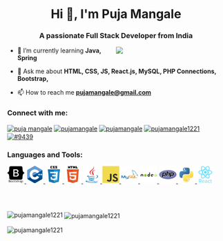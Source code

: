 
<h1 align="center">Hi 👋, I'm Puja Mangale</h1>
<h3 align="center">A passionate Full Stack Developer from India</h3>
<img align="right" width="50%" src="https://cdn.dribbble.com/users/2646423/screenshots/5507196/computer.gif">


- 🌱 I’m currently learning **Java, Spring**

- 💬 Ask me about **HTML, CSS, JS, React.js, MySQL, PHP Connections, Bootstrap,**

- 📫 How to reach me **pujamangale@gmail.com**

<h3 align="left">Connect with me:</h3>
<p align="left">
<a href="https://linkedin.com/in/puja mangale" target="blank"><img align="center" src="https://raw.githubusercontent.com/rahuldkjain/github-profile-readme-generator/master/src/images/icons/Social/linked-in-alt.svg" alt="puja mangale" height="30" width="40" /></a>
<a href="https://www.codechef.com/users/pujamangale" target="blank"><img align="center" src="https://cdn.jsdelivr.net/npm/simple-icons@3.1.0/icons/codechef.svg" alt="pujamangale" height="30" width="40" /></a>
<a href="https://www.hackerrank.com/pujamangale" target="blank"><img align="center" src="https://raw.githubusercontent.com/rahuldkjain/github-profile-readme-generator/master/src/images/icons/Social/hackerrank.svg" alt="pujamangale" height="30" width="40" /></a>
<a href="https://www.leetcode.com/pujamangale1221" target="blank"><img align="center" src="https://raw.githubusercontent.com/rahuldkjain/github-profile-readme-generator/master/src/images/icons/Social/leet-code.svg" alt="pujamangale1221" height="30" width="40" /></a>
<a href="https://discord.gg/#9439" target="blank"><img align="center" src="https://raw.githubusercontent.com/rahuldkjain/github-profile-readme-generator/master/src/images/icons/Social/discord.svg" alt="#9439" height="30" width="40" /></a>
</p>

<h3 align="left">Languages and Tools:</h3>
<p align="left"> <a href="https://getbootstrap.com" target="_blank" rel="noreferrer"> <img src="https://raw.githubusercontent.com/devicons/devicon/master/icons/bootstrap/bootstrap-plain-wordmark.svg" alt="bootstrap" width="40" height="40"/> </a> <a href="https://www.w3schools.com/cpp/" target="_blank" rel="noreferrer"> <img src="https://raw.githubusercontent.com/devicons/devicon/master/icons/cplusplus/cplusplus-original.svg" alt="cplusplus" width="40" height="40"/> </a> <a href="https://www.w3schools.com/css/" target="_blank" rel="noreferrer"> <img src="https://raw.githubusercontent.com/devicons/devicon/master/icons/css3/css3-original-wordmark.svg" alt="css3" width="40" height="40"/> </a> <a href="https://www.w3.org/html/" target="_blank" rel="noreferrer"> <img src="https://raw.githubusercontent.com/devicons/devicon/master/icons/html5/html5-original-wordmark.svg" alt="html5" width="40" height="40"/> </a> <a href="https://www.java.com" target="_blank" rel="noreferrer"> <img src="https://raw.githubusercontent.com/devicons/devicon/master/icons/java/java-original.svg" alt="java" width="40" height="40"/> </a> <a href="https://developer.mozilla.org/en-US/docs/Web/JavaScript" target="_blank" rel="noreferrer"> <img src="https://raw.githubusercontent.com/devicons/devicon/master/icons/javascript/javascript-original.svg" alt="javascript" width="40" height="40"/> </a> <a href="https://www.mysql.com/" target="_blank" rel="noreferrer"> <img src="https://raw.githubusercontent.com/devicons/devicon/master/icons/mysql/mysql-original-wordmark.svg" alt="mysql" width="40" height="40"/> </a> <a href="https://nodejs.org" target="_blank" rel="noreferrer"> <img src="https://raw.githubusercontent.com/devicons/devicon/master/icons/nodejs/nodejs-original-wordmark.svg" alt="nodejs" width="40" height="40"/> </a> <a href="https://www.php.net" target="_blank" rel="noreferrer"> <img src="https://raw.githubusercontent.com/devicons/devicon/master/icons/php/php-original.svg" alt="php" width="40" height="40"/> </a> <a href="https://www.python.org" target="_blank" rel="noreferrer"> <img src="https://raw.githubusercontent.com/devicons/devicon/master/icons/python/python-original.svg" alt="python" width="40" height="40"/> </a> <a href="https://reactjs.org/" target="_blank" rel="noreferrer"> <img src="https://raw.githubusercontent.com/devicons/devicon/master/icons/react/react-original-wordmark.svg" alt="react" width="40" height="40"/> </a> </p>
<br>
<br>
<p><img align="left" src="https://github-readme-stats.vercel.app/api/top-langs?username=pujamangale1221&show_icons=true&locale=en&layout=compact" alt="pujamangale1221" /></p>

<p>&nbsp;<img align="center" src="https://github-readme-stats.vercel.app/api?username=pujamangale1221&show_icons=true&locale=en" alt="pujamangale1221" /></p>

<p><img align="center" src="https://github-readme-streak-stats.herokuapp.com/?user=pujamangale1221&" alt="pujamangale1221" /></p>
